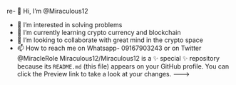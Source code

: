 re- 👋 Hi, I’m @Miraculous12
- 👀 I’m interested in solving problems
- 🌱 I’m currently learning crypto currency and blockchain
- 💞️ I’m looking to collaborate with great mind in the crypto space
- 📫 How to reach me on Whatsapp- 09167903243 or on Twitter @MiracleRole
Miraculous12/Miraculous12 is a ✨ special ✨ repository because its `README.md` (this file) appears on your GitHub profile.
You can click the Preview link to take a look at your changes.
--->
